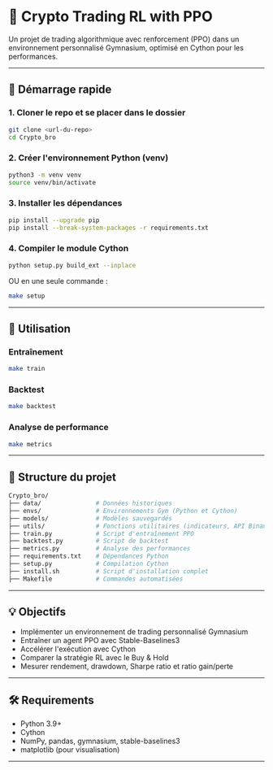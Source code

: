 # 🧠 Crypto Trading RL with PPO

Un projet de trading algorithmique avec renforcement (PPO) dans un environnement personnalisé Gymnasium, optimisé en Cython pour les performances.

---

## 🚀 Démarrage rapide

### 1. Cloner le repo et se placer dans le dossier

```bash
git clone <url-du-repo>
cd Crypto_bro
```

### 2. Créer l'environnement Python (venv)

```bash
python3 -m venv venv
source venv/bin/activate
```

### 3. Installer les dépendances

```bash
pip install --upgrade pip
pip install --break-system-packages -r requirements.txt
```

### 4. Compiler le module Cython

```bash
python setup.py build_ext --inplace
```

OU en une seule commande :

```bash
make setup
```

---

## 🧪 Utilisation

### Entraînement

```bash
make train
```

### Backtest

```bash
make backtest
```

### Analyse de performance

```bash
make metrics
```

---

## 📁 Structure du projet

```bash
Crypto_bro/
├── data/               # Données historiques
├── envs/               # Environnements Gym (Python et Cython)
├── models/             # Modèles sauvegardés
├── utils/              # Fonctions utilitaires (indicateurs, API Binance)
├── train.py            # Script d'entraînement PPO
├── backtest.py         # Script de backtest
├── metrics.py          # Analyse des performances
├── requirements.txt    # Dépendances Python
├── setup.py            # Compilation Cython
├── install.sh          # Script d'installation complet
├── Makefile            # Commandes automatisées
```

---

## 💡 Objectifs

* Implémenter un environnement de trading personnalisé Gymnasium
* Entraîner un agent PPO avec Stable-Baselines3
* Accélérer l'exécution avec Cython
* Comparer la stratégie RL avec le Buy & Hold
* Mesurer rendement, drawdown, Sharpe ratio et ratio gain/perte

---

## 🛠 Requirements

* Python 3.9+
* Cython
* NumPy, pandas, gymnasium, stable-baselines3
* matplotlib (pour visualisation)

---
